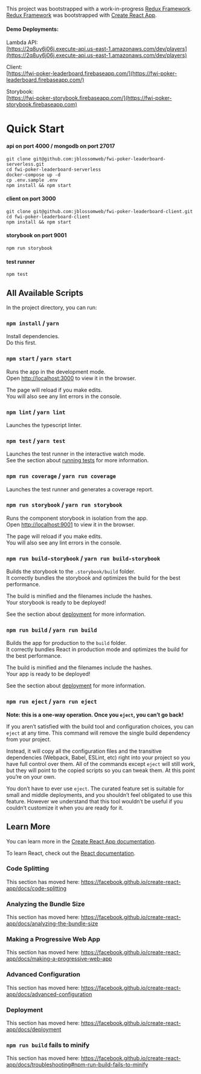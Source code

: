 This project was bootstrapped with a work-in-progress [Redux Framework](https://gitlab.com/jblossomweb/crats-redux-framework).<br>
[Redux Framework](https://gitlab.com/jblossomweb/crats-redux-framework) was bootstrapped with [Create React App](https://github.com/facebook/create-react-app).

#### Demo Deployments:

Lambda API:<br>
[https://2q8uy6j06j.execute-api.us-east-1.amazonaws.com/dev/players](https://2q8uy6j06j.execute-api.us-east-1.amazonaws.com/dev/players)<br>

Client:<br>
[https://fwi-poker-leaderboard.firebaseapp.com/](https://fwi-poker-leaderboard.firebaseapp.com/)<br>

Storybook:<br>
[https://fwi-poker-storybook.firebaseapp.com/](https://fwi-poker-storybook.firebaseapp.com)

# Quick Start

#### api on port 4000 / mongodb on port 27017

```
git clone git@github.com:jblossomweb/fwi-poker-leaderboard-serverless.git
cd fwi-poker-leaderboard-serverless
docker-compose up -d
cp .env.sample .env
npm install && npm start
```

#### client on port 3000

```
git clone git@github.com:jblossomweb/fwi-poker-leaderboard-client.git
cd fwi-poker-leaderboard-client
npm install && npm start
```

#### storybook on port 9001

```
npm run storybook
```

#### test runner

```
npm test
```

## All Available Scripts

In the project directory, you can run:

### `npm install` / `yarn`

Install dependencies.<br>
Do this first.

### `npm start` / `yarn start`

Runs the app in the development mode.<br>
Open [http://localhost:3000](http://localhost:3000) to view it in the browser.

The page will reload if you make edits.<br>
You will also see any lint errors in the console.

### `npm lint` / `yarn lint`

Launches the typescript linter.

### `npm test` / `yarn test`

Launches the test runner in the interactive watch mode.<br>
See the section about [running tests](https://facebook.github.io/create-react-app/docs/running-tests) for more information.

### `npm run coverage` / `yarn run coverage`

Launches the test runner and generates a coverage report.

### `npm run storybook` / `yarn run storybook`

Runs the component storybook in isolation from the app.<br>
Open [http://localhost:9001](http://localhost:9001) to view it in the browser.

The page will reload if you make edits.<br>
You will also see any lint errors in the console.

### `npm run build-storybook` / `yarn run build-storybook`

Builds the storybook to the `.storybook/build` folder.<br>
It correctly bundles the storybook and optimizes the build for the best performance.

The build is minified and the filenames include the hashes.<br>
Your storybook is ready to be deployed!

See the section about [deployment](https://facebook.github.io/create-react-app/docs/deployment) for more information.

### `npm run build` / `yarn run build`

Builds the app for production to the `build` folder.<br>
It correctly bundles React in production mode and optimizes the build for the best performance.

The build is minified and the filenames include the hashes.<br>
Your app is ready to be deployed!

See the section about [deployment](https://facebook.github.io/create-react-app/docs/deployment) for more information.

### `npm run eject` / `yarn run eject`

**Note: this is a one-way operation. Once you `eject`, you can’t go back!**

If you aren’t satisfied with the build tool and configuration choices, you can `eject` at any time. This command will remove the single build dependency from your project.

Instead, it will copy all the configuration files and the transitive dependencies (Webpack, Babel, ESLint, etc) right into your project so you have full control over them. All of the commands except `eject` will still work, but they will point to the copied scripts so you can tweak them. At this point you’re on your own.

You don’t have to ever use `eject`. The curated feature set is suitable for small and middle deployments, and you shouldn’t feel obligated to use this feature. However we understand that this tool wouldn’t be useful if you couldn’t customize it when you are ready for it.

## Learn More

You can learn more in the [Create React App documentation](https://facebook.github.io/create-react-app/docs/getting-started).

To learn React, check out the [React documentation](https://reactjs.org/).

### Code Splitting

This section has moved here: https://facebook.github.io/create-react-app/docs/code-splitting

### Analyzing the Bundle Size

This section has moved here: https://facebook.github.io/create-react-app/docs/analyzing-the-bundle-size

### Making a Progressive Web App

This section has moved here: https://facebook.github.io/create-react-app/docs/making-a-progressive-web-app

### Advanced Configuration

This section has moved here: https://facebook.github.io/create-react-app/docs/advanced-configuration

### Deployment

This section has moved here: https://facebook.github.io/create-react-app/docs/deployment

### `npm run build` fails to minify

This section has moved here: https://facebook.github.io/create-react-app/docs/troubleshooting#npm-run-build-fails-to-minify
